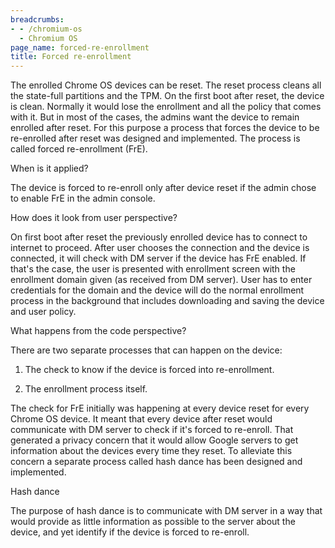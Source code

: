 ```yaml
---
breadcrumbs:
- - /chromium-os
  - Chromium OS
page_name: forced-re-enrollment
title: Forced re-enrollment
---
```


The enrolled Chrome OS devices can be reset. The reset process cleans all the
state-full partitions and the TPM. On the first boot after reset, the device is
clean. Normally it would lose the enrollment and all the policy that comes with
it. But in most of the cases, the admins want the device to remain enrolled
after reset. For this purpose a process that forces the device to be re-enrolled
after reset was designed and implemented. The process is called forced
re-enrollment (FrE).

When is it applied?

The device is forced to re-enroll only after device reset if the admin chose to
enable FrE in the admin console.

How does it look from user perspective?

On first boot after reset the previously enrolled device has to connect to
internet to proceed. After user chooses the connection and the device is
connected, it will check with DM server if the device has FrE enabled. If that's
the case, the user is presented with enrollment screen with the enrollment
domain given (as received from DM server). User has to enter credentials for the
domain and the device will do the normal enrollment process in the background
that includes downloading and saving the device and user policy.

What happens from the code perspective?

There are two separate processes that can happen on the device:

1. The check to know if the device is forced into re-enrollment.

2. The enrollment process itself.

The check for FrE initially was happening at every device reset for every Chrome
OS device. It meant that every device after reset would communicate with DM
server to check if it's forced to re-enroll. That generated a privacy concern
that it would allow Google servers to get information about the devices every
time they reset. To alleviate this concern a separate process called hash dance
has been designed and implemented.

Hash dance

The purpose of hash dance is to communicate with DM server in a way that would
provide as little information as possible to the server about the device, and
yet identify if the device is forced to re-enroll.
